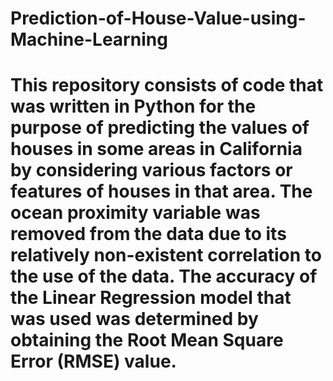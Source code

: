 # Prediction-of-House-Value-using-Machine-Learning
# This repository consists of code that was written in Python for the purpose of predicting the values of houses in some areas in California by considering various factors or features of houses in that area. The ocean proximity variable was removed from the data due to its relatively non-existent correlation to the use of the data. The accuracy of the Linear Regression model that was used was determined by obtaining the Root Mean Square Error (RMSE) value.
